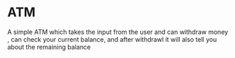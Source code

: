# ATM
A simple ATM which takes the input from the user and can withdraw money , can check your current balance, and after withdrawl it will also tell you about the remaining balance
